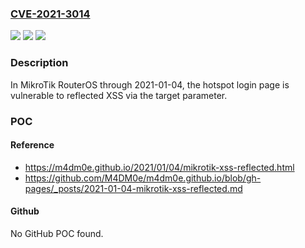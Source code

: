### [CVE-2021-3014](https://cve.mitre.org/cgi-bin/cvename.cgi?name=CVE-2021-3014)
![](https://img.shields.io/static/v1?label=Product&message=n%2Fa&color=blue)
![](https://img.shields.io/static/v1?label=Version&message=n%2Fa&color=blue)
![](https://img.shields.io/static/v1?label=Vulnerability&message=n%2Fa&color=brighgreen)

### Description

In MikroTik RouterOS through 2021-01-04, the hotspot login page is vulnerable to reflected XSS via the target parameter.

### POC

#### Reference
- https://m4dm0e.github.io/2021/01/04/mikrotik-xss-reflected.html
- https://github.com/M4DM0e/m4dm0e.github.io/blob/gh-pages/_posts/2021-01-04-mikrotik-xss-reflected.md

#### Github
No GitHub POC found.

